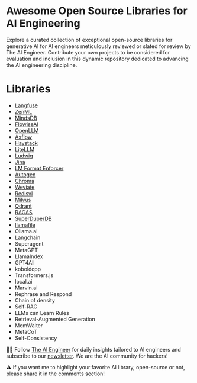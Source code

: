 # Awesome Open Source Libraries for AI Engineering
Explore a curated collection of exceptional open-source libraries for generative AI for AI engineers meticulously reviewed or slated for review by The AI Engineer. Contribute your own projects to be considered for evaluation and inclusion in this dynamic repository dedicated to advancing the AI engineering discipline.

# Libraries
* [Langfuse](libraries/langfuse.md)
* [ZenML](libraries/zenml.md)
* [MindsDB](libraries/mindsdb.md)
* [FlowiseAI](libraries/flowiseai.md)
* [OpenLLM](libraries/openllm.md)
* [Axflow](libraries/axflow.md)
* [Haystack](libraries/haystack.md)
* [LiteLLM](libraries/litellm.md)
* [Ludwig](libraries/ludwig.md)
* [Jina](libraries/jina.md)
* [LM Format Enforcer](libraries/lmformatenforcer.md)
* [Autogen](libraries/autogen.md)
* [Chroma](libraries/chroma.md)
* [Weviate](libraries/weviate.md)
* [Redisvl](libraries/redisvl.md)
* [Milvus](libraries/milvus.md)
* [Qdrant](libraries/qdrant.md)
* [RAGAS](libraries/ragas.md)
* [SuperDuperDB](libraries/superduperdb.md)
* [llamafile](libraries/llamafile.md)
* Ollama.ai
* Langchain
* Superagent
* MetaGPT
* LlamaIndex
* GPT4All
* koboldcpp
* Transformers.js
* local.ai
* Marvin.ai
* Rephrase and Respond
* Chain of density
* Self-RAG
* LLMs can Learn Rules
* Retrieval-Augmented Generation
* MemWalter
* MetaCoT
* Self-Consistency



🧙🏽 Follow [The AI Engineer](https://www.linkedin.com/company/theaiengineer/) for daily insights tailored to AI engineers and subscribe to our [newsletter](http://theaiengineerco.substack.com). We are the AI community for hackers!

⚠️ If you want me to highlight your favorite AI library, open-source or not, please share it in the comments section!
